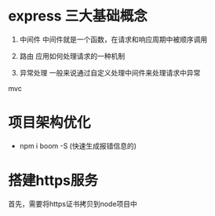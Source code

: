 # express 三大基础概念

1. 中间件
中间件就是一个函数，在请求和响应周期中被顺序调用

2. 路由
应用如何处理请求的一种机制

3. 异常处理
一般来说通过自定义处理中间件来处理请求中异常

mvc

# 项目架构优化
 - npm i boom -S  (快速生成报错信息的)

# 搭建https服务
首先，需要将https证书拷贝到node项目中